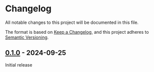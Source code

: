 # Changelog

All notable changes to this project will be documented in this file.

The format is based on [Keep a Changelog](https://keepachangelog.com/en/1.0.0/), and this project adheres
to [Semantic Versioning](https://semver.org/spec/v2.0.0.html).

## [0.1.0] - 2024-09-25

Initial release

[Unreleased]: https://github.com/omnigres/omnigres/commits/next/omni_auth

[0.1.0]: [https://github.com/omnigres/omnigres/pull/649]